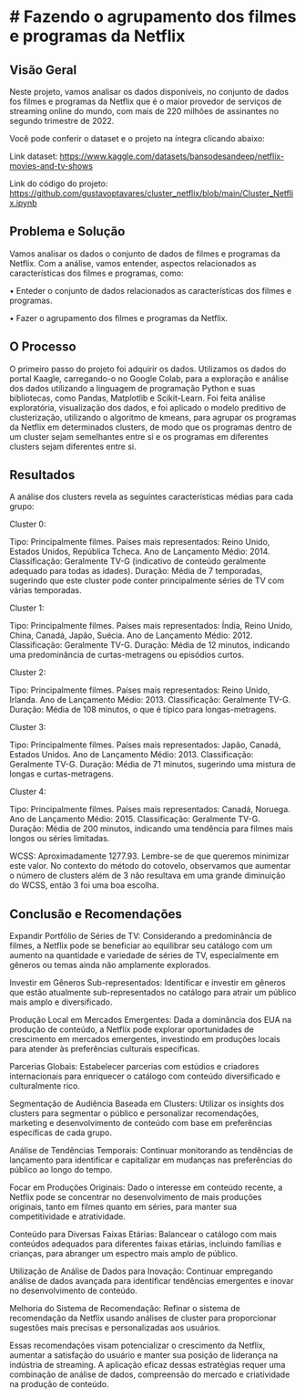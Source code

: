 # # Fazendo o agrupamento dos filmes e programas da Netflix

## Visão Geral

Neste projeto, vamos analisar os dados disponíveis, no conjunto de dados fos filmes e programas da Netflix que é o maior provedor de serviços de streaming online do mundo, com mais de 220 milhões de assinantes no segundo trimestre de 2022.

Você pode conferir o dataset e o projeto na íntegra clicando abaixo:

Link dataset: https://www.kaggle.com/datasets/bansodesandeep/netflix-movies-and-tv-shows

Link do código do projeto: https://github.com/gustavoptavares/cluster_netflix/blob/main/Cluster_Netflix.ipynb

## Problema e Solução

Vamos analisar os dados o conjunto de dados de filmes e programas da Netflix. Com a análise, vamos entender, aspectos relacionados as características dos filmes e programas, como:

• Enteder o conjunto de dados relacionados as características dos filmes e programas.

• Fazer o agrupamento dos filmes e programas da Netflix. 

## O Processo

O primeiro passo do projeto foi adquirir os dados. Utilizamos os dados do portal Kaagle, carregando-o no Google Colab, para a exploração e análise dos dados utilizando a linguagem de programação Python e suas bibliotecas, como Pandas, Matplotlib e Scikit-Learn. Foi feita análise exploratória, visualização dos dados, e foi aplicado o modelo preditivo de clusterização, utilizando o algoritmo de kmeans, para agrupar os programas da Netflix em determinados clusters, de modo que os programas dentro de um cluster sejam semelhantes entre si e os programas em diferentes clusters sejam diferentes entre si.

## Resultados

A análise dos clusters revela as seguintes características médias para cada grupo:

Cluster 0:

Tipo: Principalmente filmes. Países mais representados: Reino Unido, Estados Unidos, República Tcheca. Ano de Lançamento Médio: 2014. Classificação: Geralmente TV-G (indicativo de conteúdo geralmente adequado para todas as idades). Duração: Média de 7 temporadas, sugerindo que este cluster pode conter principalmente séries de TV com várias temporadas.

Cluster 1:

Tipo: Principalmente filmes. Países mais representados: Índia, Reino Unido, China, Canadá, Japão, Suécia. Ano de Lançamento Médio: 2012. Classificação: Geralmente TV-G. Duração: Média de 12 minutos, indicando uma predominância de curtas-metragens ou episódios curtos.

Cluster 2:

Tipo: Principalmente filmes. Países mais representados: Reino Unido, Irlanda. Ano de Lançamento Médio: 2013. Classificação: Geralmente TV-G. Duração: Média de 108 minutos, o que é típico para longas-metragens.

Cluster 3:

Tipo: Principalmente filmes. Países mais representados: Japão, Canadá, Estados Unidos. Ano de Lançamento Médio: 2013. Classificação: Geralmente TV-G. Duração: Média de 71 minutos, sugerindo uma mistura de longas e curtas-metragens.

Cluster 4:

Tipo: Principalmente filmes. Países mais representados: Canadá, Noruega. Ano de Lançamento Médio: 2015. Classificação: Geralmente TV-G. Duração: Média de 200 minutos, indicando uma tendência para filmes mais longos ou séries limitadas.

WCSS: Aproximadamente 1277.93. Lembre-se de que queremos minimizar este valor. No contexto do método do cotovelo, observamos que aumentar o número de clusters além de 3 não resultava em uma grande diminuição do WCSS, então 3 foi uma boa escolha.

## Conclusão e Recomendações

Expandir Portfólio de Séries de TV: Considerando a predominância de filmes, a Netflix pode se beneficiar ao equilibrar seu catálogo com um aumento na quantidade e variedade de séries de TV, especialmente em gêneros ou temas ainda não amplamente explorados.

Investir em Gêneros Sub-representados: Identificar e investir em gêneros que estão atualmente sub-representados no catálogo para atrair um público mais amplo e diversificado.

Produção Local em Mercados Emergentes: Dada a dominância dos EUA na produção de conteúdo, a Netflix pode explorar oportunidades de crescimento em mercados emergentes, investindo em produções locais para atender às preferências culturais específicas.

Parcerias Globais: Estabelecer parcerias com estúdios e criadores internacionais para enriquecer o catálogo com conteúdo diversificado e culturalmente rico.

Segmentação de Audiência Baseada em Clusters: Utilizar os insights dos clusters para segmentar o público e personalizar recomendações, marketing e desenvolvimento de conteúdo com base em preferências específicas de cada grupo.

Análise de Tendências Temporais: Continuar monitorando as tendências de lançamento para identificar e capitalizar em mudanças nas preferências do público ao longo do tempo.

Focar em Produções Originais: Dado o interesse em conteúdo recente, a Netflix pode se concentrar no desenvolvimento de mais produções originais, tanto em filmes quanto em séries, para manter sua competitividade e atratividade.

Conteúdo para Diversas Faixas Etárias: Balancear o catálogo com mais conteúdos adequados para diferentes faixas etárias, incluindo famílias e crianças, para abranger um espectro mais amplo de público.

Utilização de Análise de Dados para Inovação: Continuar empregando análise de dados avançada para identificar tendências emergentes e inovar no desenvolvimento de conteúdo.

Melhoria do Sistema de Recomendação: Refinar o sistema de recomendação da Netflix usando análises de cluster para proporcionar sugestões mais precisas e personalizadas aos usuários.

Essas recomendações visam potencializar o crescimento da Netflix, aumentar a satisfação do usuário e manter sua posição de liderança na indústria de streaming. A aplicação eficaz dessas estratégias requer uma combinação de análise de dados, compreensão do mercado e criatividade na produção de conteúdo.
